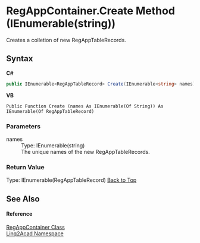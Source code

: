 # RegAppContainer.Create Method (IEnumerable(string))
 

Creates a colletion of new RegAppTableRecords.

## Syntax

**C#**<br />
``` C#
public IEnumerable<RegAppTableRecord> Create(IEnumerable<string> names)
```

**VB**<br />
``` VB
Public Function Create (names As IEnumerable(Of String)) As IEnumerable(Of RegAppTableRecord)
```


### Parameters
<dl><dt>names</dt><dd>Type: IEnumerable(string)<br />The unique names of the new RegAppTableRecords.</dd></dl>

### Return Value
Type: IEnumerable(RegAppTableRecord)
<a href="#RegAppContainerCreate-Method-IEnumerablestring">Back to Top</a>

## See Also


#### Reference
<a href="T_Linq2Acad_RegAppContainer.md#RegAppContainer-Class">RegAppContainer Class</a><br /><a href="N_Linq2Acad.md#Linq2Acad-Namespace">Linq2Acad Namespace</a><br />
